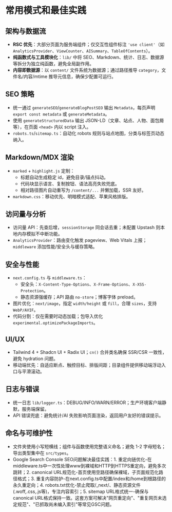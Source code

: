 # 常用模式和最佳实践

## 架构与数据流

- **RSC 优先**：大部分页面为服务端组件；仅交互性组件标注 `'use client'`（如 `AnalyticsProvider`、`ViewCounter`、`AISummary`、`TableOfContents`）。
- **纯函数式与工具模块化**：`lib/` 中将 SEO、Markdown、统计、日志、数据源等拆分为独立纯函数，避免全局副作用。
- **内容即数据源**：以 `content/` 文件系统为数据源；通过路径推导 `category`，文件名/内容/mtime 推导元信息，确保少配置可运行。

## SEO 策略

- 统一通过 `generateSEO`/`generateBlogPostSEO` 输出 `Metadata`，每页声明 `export const metadata` 或 `generateMetadata`。
- 使用 `generateStructuredData` 输出 JSON-LD（文章、站点、人物、面包屑等），在页面 `<head>` 内以 script 注入。
- `robots.ts`/`sitemap.ts`：自动化 robots 规则与站点地图，分类与标签页动态纳入。

## Markdown/MDX 渲染

- `marked` + `highlight.js` 定制：
  - 标题自动生成稳定 id，避免目录/锚点抖动。
  - 代码块显示语言、复制按钮、语法高亮失败兜底。
  - 相对路径图片自动重写为 `/content/...` 并懒加载，SSR 友好。
- `markdown.css`：移动优先、明暗模式适配、苹果风格排版。

## 访问量与分析

- 访问量 API：先查后增，`sessionStorage` 同会话去重；未配置 Upstash 则本地内存模拟不中断功能。
- `AnalyticsProvider`：路由变化触发 pageview、Web Vitals 上报；`middleware` 添加性能/安全头与缓存策略。

## 安全与性能

- `next.config.ts` 与 `middleware.ts`：
  - 安全头：`X-Content-Type-Options`、`X-Frame-Options`、`X-XSS-Protection`。
  - 静态资源强缓存；API 路由 `no-store`；博客字体 preload。
- 图片优化：`next/image`，指定 `width/height` 或 `fill`，合理 `sizes`，支持 `WebP/AVIF`。
- 代码分割：仅在需要时动态加载；包导入优化 `experimental.optimizePackageImports`。

## UI/UX

- Tailwind 4 + Shadcn UI + Radix UI；`cn()` 合并类名确保 SSR/CSR 一致性，避免 hydration 问题。
- 移动端优先：自适应断点、触控目标、排版间距；目录组件提供移动端浮动入口与平滑滚动。

## 日志与错误

- 统一日志 `lib/logger.ts`：DEBUG/INFO/WARN/ERROR；生产环境客户端静默，服务端保留。
- API 错误兜底：避免统计/AI 失败影响页面渲染，返回用户友好的错误提示。

## 命名与可维护性

- 文件夹使用小写短横线；组件与函数使用完整语义命名；避免 1-2 字母短名；导出类型集中在 `src/types`。
- Google Search Console SEO问题解决最佳实践：1. 重定向链优化-在middleware.ts中一次性处理www到裸域和HTTP到HTTPS重定向，避免多次跳转；2. canonical URL规范化-首页使用空路径确保裸域，子页面规范化路径格式；3. 重复内容防护-在next.config.ts中配置/index和/home到根路径的永久重定向；4. robots.txt优化-禁止爬取/_next/、静态资源文件(.woff,.css,.js等)，专注内容索引；5. sitemap URL格式统一-确保与canonical URL格式保持一致。这套方案可解决"网页重定向"、"重复网页未选定规范"、"已抓取尚未编入索引"等常见GSC问题。
